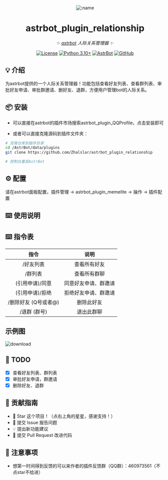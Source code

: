 
<div align="center">

![:name](https://count.getloli.com/@astrbot_plugin_relationship?name=astrbot_plugin_relationship&theme=minecraft&padding=6&offset=0&align=top&scale=1&pixelated=1&darkmode=auto)

# astrbot_plugin_relationship

_✨ [astrbot](https://github.com/AstrBotDevs/AstrBot) 人际关系管理器 ✨_  

[![License](https://img.shields.io/badge/License-MIT-green.svg)](https://opensource.org/licenses/MIT)
[![Python 3.10+](https://img.shields.io/badge/Python-3.10%2B-blue.svg)](https://www.python.org/)
[![AstrBot](https://img.shields.io/badge/AstrBot-3.4%2B-orange.svg)](https://github.com/Soulter/AstrBot)
[![GitHub](https://img.shields.io/badge/作者-Zhalslar-blue)](https://github.com/Zhalslar)

</div>

## 💡 介绍

为astrbot提供的一个人际关系管理器！功能包括查看好友列表、查看群列表、审批好友申请、审批群邀请、删好友、退群，方便用户管理bot的人际关系。

## 📦 安装

- 可以直接在astrbot的插件市场搜索astrbot_plugin_QQProfile，点击安装即可  

- 或者可以直接克隆源码到插件文件夹：

```bash
# 克隆仓库到插件目录
cd /AstrBot/data/plugins
git clone https://github.com/Zhalslar/astrbot_plugin_relationship

# 控制台重启AstrBot
```

## ⚙️ 配置

请在astrbot面板配置，插件管理 -> astrbot_plugin_memelite -> 操作 -> 插件配置

## ⌨️ 使用说明

## ⌨️ 指令表

|     指令      |                    说明                    |
|:-------------:|:-----------------------------------------------:|
| /好友列表       | 查看所有好友 |
| /群列表  | 查看所有群聊    |
| (引用申请)/同意     |   同意好友申请、群邀请      |
| (引用申请)/拒绝     |   拒绝好友申请、群邀请      |
| /删除好友 (Q号或者@) |   删除此好友              |
| /退群 (群号)         |   退出此群聊              |

## 示例图

![download](https://github.com/user-attachments/assets/656ee439-a215-4aae-8ddd-96fad9067e6a)


## 🤝 TODO

- [x] 查看好友列表、群列表
- [x] 审批好友申请，群邀请
- [x] 删除好友、退群

## 👥 贡献指南

- 🌟 Star 这个项目！（点右上角的星星，感谢支持！）
- 🐛 提交 Issue 报告问题
- 💡 提出新功能建议
- 🔧 提交 Pull Request 改进代码

## 📌 注意事项

- 想第一时间得到反馈的可以来作者的插件反馈群（QQ群）：460973561（不点star不给进）
